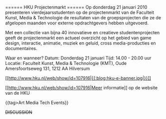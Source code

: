 ====== HKU Projectenmarkt ======
Op donderdag 21 januari 2010 presenteren vierdejaarsstudenten op de projectenmarkt van de Faculteit Kunst, Media & Technologie de resultaten van de groepsprojecten die ze de afgelopen maanden voor externe opdrachtgevers hebben uitgevoerd. 

Met een collectie van bijna 40 innovatieve en creatieve studentenprojecten geeft de projectenmarkt een actueel overzicht op het gebied van game design, interactie, animatie, muziek en geluid, cross media-producties en documentaires.
 
Waar en wanneer?
Datum: Donderdag 21 januari
Tijd: 14.00 - 20.00 uur
Locatie: Faculteit Kunst, Media & Technologie (KMT), Oude Amersfoortseweg 131, 1212 AA Hilversum

[[http://www.hku.nl/web/show/id=107916|{{:blog:hku-e-banner.jpg|}}]]

[[http://www.hku.nl/web/show/id=107916|Meer informatie]] op de website van de HKU

{{tag>Art Media Tech Events}}


~~DISCUSSION~~
